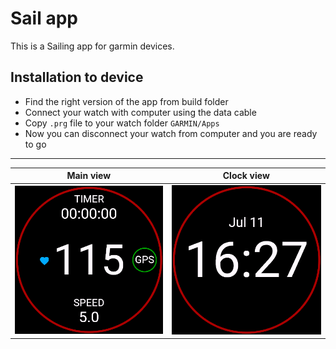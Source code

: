 # Sail app

This is a Sailing app for garmin devices.

## Installation to device

- Find the right version of the app from build folder
- Connect your watch with computer using the data cable
- Copy `.prg` file to your watch folder `GARMIN/Apps`
- Now you can disconnect your watch from computer and you are ready to go

---

Main view | Clock view
:---:|:---:
![](./resources/drawables/main-screen.png) | ![](./resources/drawables/clock-screen.png)
